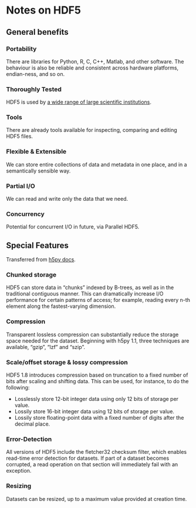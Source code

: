 # Notes on HDF5

## General benefits

### Portability

There are libraries for Python, R, C, C++, Matlab, and other software. The
behaviour is also be reliable and consistent across hardware platforms,
endian-ness, and so on.

### Thoroughly Tested

HDF5 is used by [a wide range of large scientific institutions](http://www.hdfgroup.org/HDF5/users5.html).

### Tools

There are already tools available for inspecting, comparing and editing HDF5 files.

### Flexible & Extensible

We can store entire collections of data and metadata in one place, and in a semantically sensible way.

### Partial I/O

We can read and write only the data that we need.

### Concurrency

Potential for concurrent I/O in future, via Parallel HDF5.

## Special Features

Transferred from [h5py docs](http://www.h5py.org/docs/high/dataset.html#special-features).

### Chunked storage

HDF5 can store data in “chunks” indexed by B-trees, as well as in the
traditional contiguous manner. This can dramatically increase I/O performance
for certain patterns of access; for example, reading every n-th element along
the fastest-varying dimension.

### Compression

Transparent lossless compression can substantially reduce the storage space
needed for the dataset. Beginning with h5py 1.1, three techniques are
available, “gzip”, “lzf” and “szip”.

### Scale/offset storage & lossy compression

HDF5 1.8 introduces compression based on truncation to a fixed number of bits
after scaling and shifting data. This can be used, for instance, to do the
following:

- Losslessly store 12-bit integer data using only 12 bits of storage per value.
- Lossily store 16-bit integer data using 12 bits of storage per value.
- Lossily store floating-point data with a fixed number of digits after the
  decimal place.

### Error-Detection

All versions of HDF5 include the fletcher32 checksum filter, which enables
read-time error detection for datasets. If part of a dataset becomes corrupted,
a read operation on that section will immediately fail with an exception.

### Resizing

Datasets can be resized, up to a maximum value provided at creation time.
